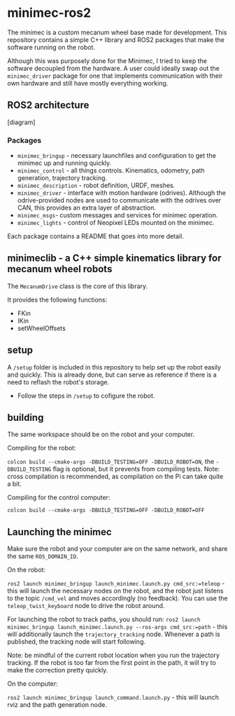 # minimec-ros2

The minimec is a custom mecanum wheel base made for development. This repository contains a simple C++ library and ROS2 packages that make the software running on the robot.

Although this was purposely done for the Minimec, I tried to keep the software decoupled from the hardware. A user could ideally swap out the `minimec_driver` package for one that implements communication with their own hardware and still have mostly everything working.

## ROS2 architecture

[diagram]

### Packages
- `minimec_bringup` - necessary launchfiles and configuration to get the minimec up and running quickly.
- `minimec_control` - all things controls. Kinematics, odometry, path generation, trajectory tracking.
- `minimec_description` - robot definition, URDF, meshes.
- `minimec_driver` - interface with motion hardware (odrives). Although the odrive-provided nodes are used to communicate with the odrives over CAN, this provides an extra layer of abstraction.
- `minimec_msgs`- custom messages and services for minimec operation.
- `minimec_lights` - control of Neopixel LEDs mounted on the minimec.

Each package contains a README that goes into more detail.

## minimeclib - a C++ simple kinematics library for mecanum wheel robots

The `MecanumDrive` class is the core of this library.

It provides the following functions:
- FKin
- IKin
- setWheelOffsets

## setup

A `/setup` folder is included in this repository to help set up the robot easily and quickly. This is already done, but can serve as reference if there is a need to reflash the robot's storage.

- Follow the steps in `/setup` to cofigure the robot.

## building

The same workspace should be on the robot and your computer.

Compiling for the robot:

`colcon build --cmake-args -DBUILD_TESTING=OFF -DBUILD_ROBOT=ON`, the `-DBUILD_TESTING` flag is optional, but it prevents from compiling tests. Note: cross compilation is recommended, as compilation on the Pi can take quite a bit.

Compiling for the control computer:

`colcon build --cmake-args -DBUILD_TESTING=OFF -DBUILD_ROBOT=OFF`

## Launching the minimec

Make sure the robot and your computer are on the same network, and share the same `ROS_DOMAIN_ID`.

On the robot:

`ros2 launch minimec_bringup launch_minimec.launch.py cmd_src:=teleop` - this will launch the necessary nodes on the robot, and the robot just listens to the topic `/cmd_vel` and moves accordingly (no feedback). You can use the `teleop_twist_keyboard` node to drive the robot around.

For launching the robot to track paths, you should run:
`ros2 launch minimec_bringup launch_minimec.launch.py --ros-args cmd_src:=path` - this will additionally launch the `trajectory_tracking` node. Whenever a path is published, the tracking node will start following.

Note: be mindful of the current robot location when you run the trajectory tracking. If the robot is too far from the first point in the path, it will try to make the correction pretty quickly.

On the computer:

`ros2 launch minimec_bringup launch_command.launch.py` - this will launch rviz and the path generation node.